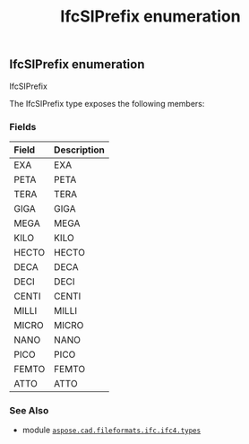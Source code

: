 ﻿---
title: IfcSIPrefix enumeration
second_title: Aspose.CAD for Python via .NET API References
description: 
type: docs
weight: 3430
url: /python-net/aspose.cad.fileformats.ifc.ifc4.types/ifcsiprefix/
is_root: false
---

## IfcSIPrefix enumeration

IfcSIPrefix



The IfcSIPrefix type exposes the following members:

### Fields
| Field | Description |
| :- | :- |
| EXA | EXA |
| PETA | PETA |
| TERA | TERA |
| GIGA | GIGA |
| MEGA | MEGA |
| KILO | KILO |
| HECTO | HECTO |
| DECA | DECA |
| DECI | DECI |
| CENTI | CENTI |
| MILLI | MILLI |
| MICRO | MICRO |
| NANO | NANO |
| PICO | PICO |
| FEMTO | FEMTO |
| ATTO | ATTO |



### See Also
* module [`aspose.cad.fileformats.ifc.ifc4.types`](..)
